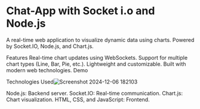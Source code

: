 # Chat-App with Socket i.o and Node.js
A real-time web application to visualize dynamic data using charts. Powered by Socket.IO, Node.js, and Chart.js.

Features
Real-time chart updates using WebSockets.
Support for multiple chart types (Line, Bar, Pie, etc.).
Lightweight and customizable.
Built with modern web technologies.
Demo



Technologies Used![Screenshot 2024-12-06 182103](https://github.com/user-attachments/assets/25839af1-0560-4869-a465-d7b132f0686e)

Node.js: Backend server.
Socket.IO: Real-time communication.
Chart.js: Chart visualization.
HTML, CSS, and JavaScript: Frontend.
